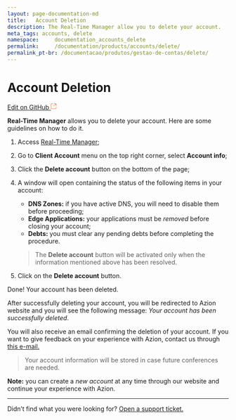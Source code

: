```yaml
---
layout: page-documentation-md
title:   Account Deletion
description: The Real-Time Manager allow you to delete your account.
meta_tags: accounts, delete
namespace:     documentation_accounts_delete
permalink:     /documentation/products/accounts/delete/ 
permalink_pt-br: /documentacao/produtos/gestao-de-contas/delete/
---
```


# Account Deletion

[Edit on GitHub <svg width="14" height="14" xmlns="http://www.w3.org/2000/svg"><g fill="none" stroke="#F3652B"><path d="M4.81.71H.672v11.43H12.1V8.001" stroke-width=".8"/><path d="M6.87.786h5.155V5.94M6.31 6.5L12.026.786"/></g></svg>](https://github.com/aziontech/docs_en/blob/master/accounts/delete-account/2021-05-03-index.md)

**Real-Time Manager** allows you to delete your account. Here are some guidelines on how to do it.

1. Access [Real-Time Manager](https://manager.azion.com/);

2. Go to **Client Account** menu on the top right corner, select  **Account info**;

3. Click the **Delete account** button on the bottom of the page;

4. A window will open containing the status of the following items in your account:

   - **DNS Zones:** if you have active DNS, you will need to disable them before proceeding;
   - **Edge Applications:** your applications must be *removed* before closing your account;
   - **Debts:** you must clear any pending debts before completing the procedure.

   > The **Delete account** button will be activated only when the information mentioned above has been resolved.

5. Click on the **Delete account** button.

Done! Your account has been deleted.

After successfully deleting your account, you will be redirected to Azion website and you will see the following message: *Your account has been successfully deleted*. 

You will also receive an email confirming the deletion of your account. If you want to give feedback on your experience with Azion, contact us through [this e-mail.](feedback@azion.com)

> Your account information will be stored in case future conferences are needed.

**Note:** you can create a *new account* at any time through our website and continue your experience with Azion.

------

Didn’t find what you were looking for? [Open a support ticket.](https://tickets.azion.com/)

